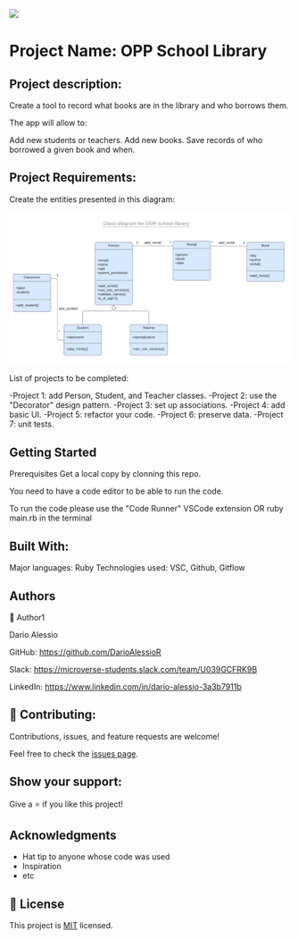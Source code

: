 ![](https://img.shields.io/badge/Microverse-blueviolet)

# Project Name: OPP School Library

## Project description:
Create a tool to record what books are in the library and who borrows them.

The app will allow to:

Add new students or teachers.
Add new books.
Save records of who borrowed a given book and when.

## Project Requirements:
Create the entities presented in this diagram:

![](images/uml_class_diagram.png)

List of projects to be completed:

-Project 1: add Person, Student, and Teacher classes.
-Project 2: use the "Decorator" design pattern.
-Project 3: set up associations.
-Project 4: add basic UI.
-Project 5: refactor your code.
-Project 6: preserve data.
-Project 7: unit tests.

## Getting Started
Prerequisites
Get a local copy by clonning this repo.

You need to have a code editor to be able to run the code.

To run the code please use the "Code Runner" VSCode extension
OR
ruby main.rb in the terminal

## Built With:
Major languages: Ruby
Technologies used: VSC, Github, Gitflow

##  Authors
👤 Author1

Dario Alessio

GitHub: https://github.com/DarioAlessioR

Slack: https://microverse-students.slack.com/team/U039GCFRK9B

LinkedIn: https://www.linkedin.com/in/dario-alessio-3a3b7911b

## 🤝 Contributing:

Contributions, issues, and feature requests are welcome!

Feel free to check the [issues page](../../issues/).

## Show your support:

Give a ⭐️ if you like this project!

## Acknowledgments

- Hat tip to anyone whose code was used
- Inspiration
- etc

## 📝 License

This project is [MIT](./MIT.md) licensed.
